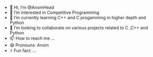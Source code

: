 - 👋 Hi, I’m @AnomHead
- 👀 I’m interested in Competitive Programming 
- 🌱 I’m currently learning C++ and C progamming in higher depth and Python
- 💞️ I’m looking to collaborate on various projects related to C ,C++ and Python
- 📫 How to reach me ...
- 😄 Pronouns: Anom
- ⚡ Fun fact: ...

<!---
AnomHead/AnomHead is a ✨ special ✨ repository because its `README.md` (this file) appears on your GitHub profile.
You can click the Preview link to take a look at your changes.
--->
